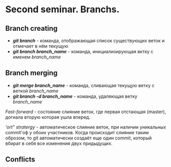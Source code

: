 # Second seminar. Branchs.

## Branch creating

* __*git branch*__ - команда, отображающая список существующих веток и отмечает в нём текущую 
* __*git branch branch_name*__ - команда, инициализирующая вктку с именем *branch_name* 

## Branch merging

* __*git merge branch_name*__ - команда, сливающая текущую ветку с веткой *branch_name*
* __*git branch -d branch_name*__ - команда, удаляющая ветку *branch_name* 

*Fast-forward* - состояние слияние веток, где первая отстающая (master), догнала вторую которая ушла вперед.

*'ort" stratergy* - автоматическое слияние веток, при наличии уникальных commit'оф у обоих участников. Когда происходит слияние таким оброзом, то git автоматически создаёт еще один commit, который вбират в себя все изменения двух придыдущих.

## Conflicts